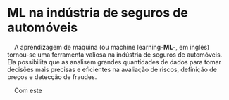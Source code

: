 
# ML na indústria de seguros de automóveis

<!-- badges: start -->
<!-- badges: end -->

&nbsp;&nbsp;&nbsp;
A aprendizagem de máquina (ou machine learning-**ML**-, em inglês) tornou-se uma ferramenta valiosa na indústria de seguros de automóveis. Ela possibilita que as analisem grandes quantidades de dados para tomar decisões mais precisas e eficientes na avaliação de riscos, definição de preços e detecção de fraudes.

&nbsp;&nbsp;&nbsp;
Com este 

